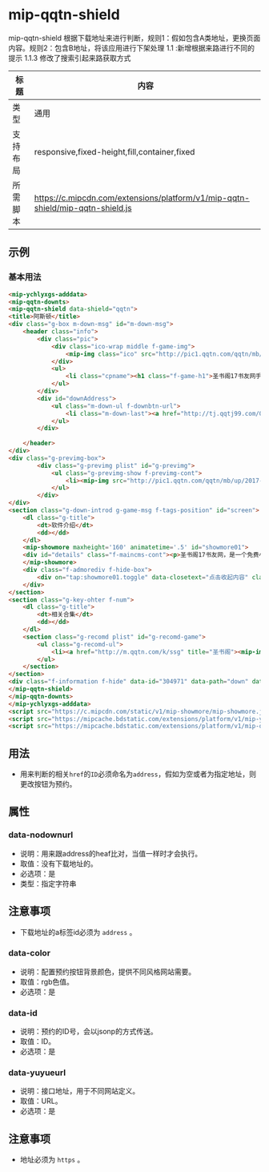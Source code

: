 # mip-qqtn-shield

mip-qqtn-shield 根据下载地址来进行判断，规则1：假如包含A类地址，更换页面内容。规则2：包含B地址，将该应用进行下架处理   1.1 :新增根据来路进行不同的提示 1.1.3 修改了搜索引起来路获取方式

标题|内容
----|----
类型|通用
支持布局|responsive,fixed-height,fill,container,fixed
所需脚本|https://c.mipcdn.com/extensions/platform/v1/mip-qqtn-shield/mip-qqtn-shield.js
## 示例

### 基本用法

```html
<mip-ychlyxgs-adddata>
<mip-qqtn-downts>
<mip-qqtn-shield data-shield="qqtn">
<title>阿斯顿</title>
<div class="g-box m-down-msg" id="m-down-msg">
    <header class="info">
        <div class="pic">
            <div class="ico-wrap middle f-game-img">
                <mip-img class="ico" src="http://pic1.qqtn.com/qqtn/mb/up/2017-9/20179301353416997_120_120.png"  ></mip-img>
            </div>
            <ul>
                <li class="cpname"><h1 class="f-game-h1">圣书阁17书友网手机版红杏直播</h1></li><li class="type"><b>大小：10.3M</b><b>语言：中文</b></li><li class="ver" >v1.2 安卓版</li><li class="type"><b>类别：<a href="http://m.qqtn.com/q/CatalogID/195/2/0/">浏览阅读</a></b><b class="f-tags-system">系统：Android</b></li>
            </ul>
        </div>
        <div id="downAddress">
            <ul class="m-down-ul f-downbtn-url">
                <li class="m-down-last"><a href="http://tj.qqtj99.com/0006/5084" class="span9 m-game-down down f-eject-btn" data-flag="downbtn" id="address">点击下载</a></li>
            </ul>
        </div>
        
    </header>
</div>
<div class="g-previmg-box">
        <div class="g-previmg plist" id="g-previmg">
            <ul class="g-previmg-show f-previmg-cont">
                <li><mip-img src="http://pic1.qqtn.com/qqtn/mb/up/2017-9/2017930135346986080_400_720.jpg" popup ></mip-img></li><li><mip-img src="http://pic1.qqtn.com/qqtn/mb/up/2017-9/2017930135347542640_400_720.jpg" popup ></mip-img></li><li><mip-img src="http://pic1.qqtn.com/qqtn/mb/up/2017-9/2017930135347441540_400_720.jpg" popup ></mip-img></li><li><mip-img src="http://pic1.qqtn.com/qqtn/mb/up/2017-9/2017930135347764760_400_720.jpg" popup ></mip-img></li>
            </ul>
        </div>
</div>
<section class="g-down-introd g-game-msg f-tags-position" id="screen">
    <dl class="g-title">
        <dt>软件介绍</dt>
        <dd></dd>
    </dl>
    <mip-showmore maxheight='160' animatetime='.5' id="showmore01">
    <div id="details" class="f-maincms-cont"><p>圣书阁17书友网，是一个免费小说阅读平台，大家即可在线观看小说，也能离线欣赏，你无需等待更新，这里的都是完本，而且还正版哦！</p><h3>圣书阁17书友网新版内容：</h3><p>1. 修复部分格式翻页效果设置</p><p>2. 优化基层结构，稳定阅读体验</p><p>3. 优化支付下载体验，不影响阅读展示下载进度</p><p>4. 新增影视出版频道</p><h3>圣书阁17书友网平台特色：</h3><p>【免费】</p><p>下载不收费，海量免费小说随便看；</p><p>【离线】</p><p>不用联网也能看，超省流量；</p><p>【完本】</p><p>无需坐等更新，一次看个够；</p><p>【正版】</p><p>誓死捍卫你阅读正版小说的权利；</p><h3>圣书阁17书友网小编点评：</h3><p>最火最热女性小说阅读客户端，海量原创正版小说，全新高颜值界面，舒心的看书体验，与作者面对面的心灵交流，尽在红袖添香书城。</p></div>
    </mip-showmore>
    <div class="f-admorediv f-hide-box">
        <div on="tap:showmore01.toggle" data-closetext="点击收起内容" class="mip-showmore-btn">加载全部内容>>></div>
    </div>
</section> 
<section class="g-key-ohter f-num">
    <dl class="g-title">
        <dt>相关合集</dt>
        <dd></dd>
    </dl>
    <section class="g-recomd plist" id="g-recomd-game">
        <ul class="g-recomd-ul">
            <li><a href="http://m.qqtn.com/k/ssg" title="圣书阁"><mip-img src="http://pic1.qqtn.com/qqtn/mb/up/2017-9/2017926941458593_200_100.jpg" alt="圣书阁" ></mip-img><span>圣书阁</span></a></li>
        </ul>
    </section>
</section>
<div class="f-information f-hide" data-id="304971" data-path="down" data-categroyId="187" data-rootid="16" data-commendid="0" data-system="Android" data-ppaddress="" data-ismoney="0" data-CommentTpye="0" data-Username="hjw" data-Type="0" data-DateTime="2018/1/24" data-phpurl="2" data-durl="http://tj.qqtj99.com/0006/5084"></div>
</mip-qqtn-shield>
</mip-qqtn-downts>
</mip-ychlyxgs-adddata>
<script src="https://c.mipcdn.com/static/v1/mip-showmore/mip-showmore.js"></script>
<script src="https://mipcache.bdstatic.com/extensions/platform/v1/mip-ychlyxgs-adddata/mip-ychlyxgs-adddata.js"></script>
<script src="https://mipcache.bdstatic.com/extensions/platform/v1/mip-qqtn-downts/mip-qqtn-downts.js"></script>


```
## 用法
- 用来判断的相关`href`的`ID`必须命名为`address`，假如为空或者为指定地址，则更改按钮为预约。


## 属性

###  data-nodownurl
- 说明：用来跟address的heaf比对，当值一样时才会执行。
- 取值：没有下载地址的。
- 必选项：是
- 类型：指定字符串

## 注意事项

- 下载地址的a标签id必须为 `address` 。

###  data-color
- 说明：配置预约按钮背景颜色，提供不同风格网站需要。
- 取值：rgb色值。
- 必选项：是

###  data-id
- 说明：预约的ID号，会以jsonp的方式传送。
- 取值：ID。
- 必选项：是

###  data-yuyueurl
- 说明：接口地址，用于不同网站定义。
- 取值：URL。
- 必选项：是

## 注意事项

- 地址必须为 `https` 。